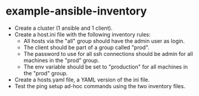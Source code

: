 # example-ansible-inventory

- Create a cluster (1 ansible and 1 client). 
- Create a host.ini file with the following inventory rules:
	-   All hosts via the "all" group should have the admin user as login.
	-   The client should be part of a group called "prod".
	-   The password to use for all ssh connections should be admin for all machines in the "prod" group.
	-   The env variable should be set to "production" for all machines in the "prod" group.
- Create a hosts.yaml file, a YAML version of the ini file. 
- Test the ping setup ad-hoc commands using the two inventory files.